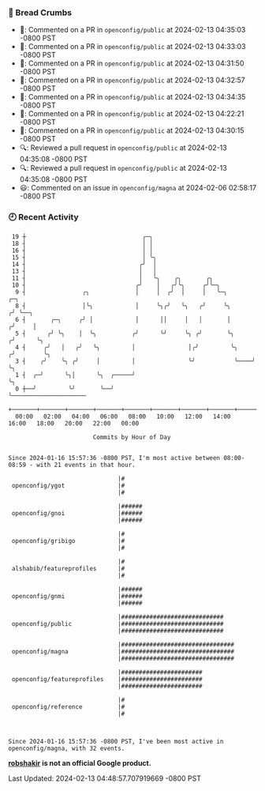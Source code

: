 ### 🍞 Bread Crumbs

 * 💬: Commented on a PR in  `openconfig/public` at 2024-02-13 04:35:03 -0800 PST
 * 💬: Commented on a PR in  `openconfig/public` at 2024-02-13 04:33:03 -0800 PST
 * 💬: Commented on a PR in  `openconfig/public` at 2024-02-13 04:31:50 -0800 PST
 * 💬: Commented on a PR in  `openconfig/public` at 2024-02-13 04:32:57 -0800 PST
 * 💬: Commented on a PR in  `openconfig/public` at 2024-02-13 04:34:35 -0800 PST
 * 💬: Commented on a PR in  `openconfig/public` at 2024-02-13 04:22:21 -0800 PST
 * 💬: Commented on a PR in  `openconfig/public` at 2024-02-13 04:30:15 -0800 PST
 * 🔍: Reviewed a pull request in  `openconfig/public` at 2024-02-13 04:35:08 -0800 PST
 * 🔍: Reviewed a pull request in  `openconfig/public` at 2024-02-13 04:35:08 -0800 PST
 * 😃: Commented on an issue in `openconfig/magna` at 2024-02-06 02:58:17 -0800 PST

### 🕘 Recent Activity
```
 19 ┼                                 ╭─╮
 18 ┤                                 │ │
 16 ┤                                 │ │
 15 ┤                                 │ ╰╮
 14 ┤                                ╭╯  │
 13 ┤                                │   │
 11 ┤                                │   ╰╮    ╭╮       ╭╮
 10 ┤                               ╭╯    │   ╭╯╰╮     ╭╯╰─╮
  9 ┤                ╭╮             │     │  ╭╯  │     │   ╰─╮           ╭─╮
  8 ┤                │╰╮            │     ╰╮╭╯   ╰╮   ╭╯     ╰╮         ╭╯ ╰──╮
  6 ┤       ╭─╮     ╭╯ │            │      ││     │   │       │        ╭╯     │
  5 ┤      ╭╯ ╰╮    │  ╰╮          ╭╯      ╰╯     ╰╮ ╭╯       ╰╮      ╭╯      ╰╮
  4 ┤     ╭╯   │   ╭╯   ╰╮         │               │╭╯         ╰╮    ╭╯        ╰╮
  3 ┤    ╭╯    ╰╮ ╭╯     │         │               ╰╯           ╰────╯          ╰╮
  1 ┤  ╭─╯      ╰╮│      ╰╮  ╭─────╯                                             ╰╮
  0 ┼──╯         ╰╯       ╰──╯                                                    ╰─────────────────────
    +───────+───────+───────+───────+───────+───────+───────+───────+───────+───────+───────+───────+────
  00:00   02:00   04:00   06:00   08:00   10:00   12:00   14:00   16:00   18:00   20:00   22:00   00:00   

						Commits by Hour of Day


Since 2024-01-16 15:57:36 -0800 PST, I'm most active between 08:00-08:59 - with 21 events in that hour.

```



```
                               |#
 openconfig/ygot               |#
                               |#

                               |######
 openconfig/gnoi               |######
                               |######

                               |#
 openconfig/gribigo            |#
                               |#

                               |#
 alshabib/featureprofiles      |#
                               |#

                               |######
 openconfig/gnmi               |######
                               |######

                               |#############################
 openconfig/public             |#############################
                               |#############################

                               |################################
 openconfig/magna              |################################
                               |################################

                               |#######################
 openconfig/featureprofiles    |#######################
                               |#######################

                               |#
 openconfig/reference          |#
                               |#



Since 2024-01-16 15:57:36 -0800 PST, I've been most active in openconfig/magna, with 32 events.

```
**[robshakir](mailto:robjs@google.com) is not an official Google product.**  


Last Updated: 2024-02-13 04:48:57.707919669 -0800 PST
